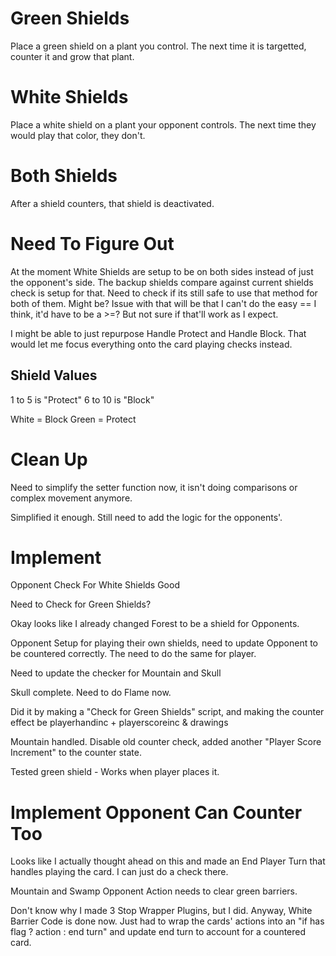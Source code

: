 # Green Shields

Place a green shield on a plant you control. The next time it is targetted, counter it and grow that plant.

# White Shields

Place a white shield on a plant your opponent controls. The next time they would play that color, they don't.

# Both Shields

After a shield counters, that shield is deactivated.

# Need To Figure Out

At the moment White Shields are setup to be on both sides instead of just the opponent's side. The backup shields compare against current shields check is setup for that. Need to check if its still safe to use that method for both of them. Might be? Issue with that will be that I can't do the easy == I think, it'd have to be a >=? But not sure if that'll work as I expect.


I might be able to just repurpose Handle Protect and Handle Block. That would let me focus everything onto the card playing checks instead.

## Shield Values

1 to 5 is "Protect"
6 to 10 is "Block"

White = Block
Green = Protect

# Clean Up

Need to simplify the setter function now, it isn't doing comparisons or complex movement anymore.

Simplified it enough. Still need to add the logic for the opponents'.

# Implement

Opponent Check For White Shields Good

Need to Check for Green Shields?

Okay looks like I already changed Forest to be a shield for Opponents.

Opponent Setup for playing their own shields, need to update Opponent to be countered correctly. The need to do the same for player.

Need to update the checker for Mountain and Skull

Skull complete. Need to do Flame now.

Did it by making a "Check for Green Shields" script, and making the counter effect be playerhandinc + playerscoreinc & drawings

Mountain handled. Disable old counter check, added another "Player Score Increment" to the counter state.

Tested green shield - Works when player places it.

# Implement Opponent Can Counter Too

Looks like I actually thought ahead on this and made an End Player Turn that handles playing the card. I can just do a check there.

Mountain and Swamp Opponent Action needs to clear green barriers.

Don't know why I made 3 Stop Wrapper Plugins, but I did. Anyway, White Barrier Code is done now. Just had to wrap the cards' actions into an "if has flag ? action : end turn" and update end turn to account for a countered card.
